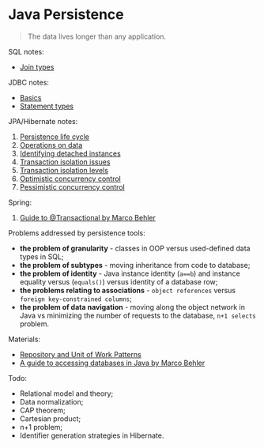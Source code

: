 # Java Persistence

> The data lives longer than any application.

SQL notes:
* [Join types](./sql/joins.md)

JDBC notes:
* [Basics](./jdbc/basics.md)
* [Statement types](./jdbc/statements.md)

JPA/Hibernate notes:
1. [Persistence life cycle](./hibernate/persistence_life_cycle.md)
2. [Operations on data](./hibernate/operations.md)
3. [Identifying detached instances](./hibernate/detached_state.md)
4. [Transaction isolation issues](./hibernate/transaction_isolation_issues.md)
5. [Transaction isolation levels](./hibernate/transaction_isolation_levels.md)
6. [Optimistic concurrency control](./hibernate/optimistic_concurrency_control.md)
7. [Pessimistic concurrency control](./hibernate/pessimistic_concurrency_control.md)

Spring:
1. [Guide to @Transactional by Marco Behler](https://www.marcobehler.com/guides/spring-transaction-management-unconventional-guide?utm_source=newsletter&utm_medium=sendy)

Problems addressed by persistence tools:
* **the problem of granularity** - classes in OOP versus used-defined data types in SQL;
* **the problem of subtypes** - moving inheritance from code to database;
* **the problem of identity** - Java instance identity (`a==b`) and instance equality versus (`equals()`) versus identity of a database row;
* **the problems relating to associations** - `object references` versus `foreign key-constrained columns`;
* **the problem of data navigation** - moving along the object network in Java vs minimizing the number of requests to the database, `n+1 selects` problem.

Materials:
* [Repository and Unit of Work Patterns](https://www.programmingwithwolfgang.com/repository-and-unit-of-work-pattern/)
* [A guide to accessing databases in Java by Marco Behler](https://www.marcobehler.com/guides/a-guide-to-accessing-databases-in-java)

Todo:
* Relational model and theory;
* Data normalization;
* CAP theorem;
* Cartesian product;
* n+1 problem;
* Identifier generation strategies in Hibernate.

